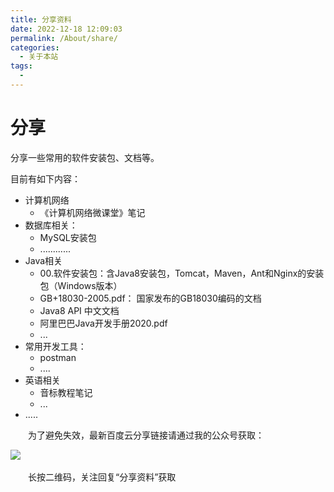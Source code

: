 ```yaml
---
title: 分享资料
date: 2022-12-18 12:09:03
permalink: /About/share/
categories:
  - 关于本站
tags:
  - 
---
```


# 分享

分享一些常用的软件安装包、文档等。

<!-- more -->

目前有如下内容：

* 计算机网络
  * 《计算机网络微课堂》笔记
* 数据库相关：
  * MySQL安装包
  * ............
* Java相关
  * 00.软件安装包：含Java8安装包，Tomcat，Maven，Ant和Nginx的安装包（Windows版本）
  * GB+18030-2005.pdf： 国家发布的GB18030编码的文档
  * Java8 API 中文文档
  * 阿里巴巴Java开发手册2020.pdf
  * ...
* 常用开发工具：
  * postman
  * ....
* 英语相关
  * 音标教程笔记
  * ...
* .....


　　为了避免失效，最新百度云分享链接请通过我的公众号获取：

​![](https://image.peterjxl.com/blog/image-20240522115911-h78a5fv.png)​

　　长按二维码，关注回复“分享资料”获取


